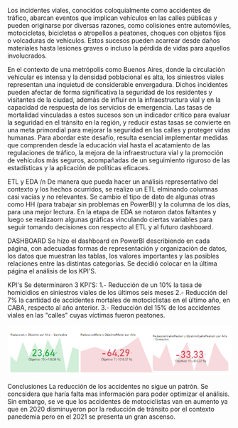 Los incidentes viales, conocidos coloquialmente como accidentes de tráfico, abarcan eventos que implican vehículos en las calles públicas y pueden originarse por diversas razones, como colisiones entre automóviles, motocicletas, bicicletas o atropellos a peatones, choques con objetos fijos o volcaduras de vehículos. Estos sucesos pueden acarrear desde daños materiales hasta lesiones graves o incluso la pérdida de vidas para aquellos involucrados.

En el contexto de una metrópolis como Buenos Aires, donde la circulación vehicular es intensa y la densidad poblacional es alta, los siniestros viales representan una inquietud de considerable envergadura. Dichos incidentes pueden afectar de forma significativa la seguridad de los residentes y visitantes de la ciudad, además de influir en la infraestructura vial y en la capacidad de respuesta de los servicios de emergencia. Las tasas de mortalidad vinculadas a estos sucesos son un indicador crítico para evaluar la seguridad en el tránsito en la región, y reducir estas tasas se convierte en una meta primordial para mejorar la seguridad en las calles y proteger vidas humanas. Para abordar este desafío, resulta esencial implementar medidas que comprenden desde la educación vial hasta el acatamiento de las regulaciones de tráfico, la mejora de la infraestructura vial y la promoción de vehículos más seguros, acompañadas de un seguimiento riguroso de las estadísticas y la aplicación de políticas eficaces.

ETL y EDA /n
De manera que pueda hacer un análisis representativo del contexto y los hechos ocurridos, se realizo un ETL elminando columnas casi vacías y no relevantes. Se cambio el tipo de dato de algunas otras como HH (para trabajar sin problemas en PowerBI) y la columna de los días, para una mejor lectura. En la etapa de EDA se notaron datos faltantes y luego se realizaorn algunas gráficas vinculando ciertas variables para seguir tomando decisiones con respecto al ETL y al futuro dashboard.

DASHBOARD 
Se hizo el dashboard en PowerBI describiendo en cada página, con adecuadas formas de representación y organización de datos, los datos que muestran las tablas, los valores importantes y las posibles relaciones entre las distintas categorías. Se decidió colocar en la última página el análisis de los KPI'S.

KPI's
Se determinaron 3 KPI'S:
1.- Reducción de un 10% la tasa de homicidios en siniestros viales de los últimos seis meses
2.- Reducción del 7% la cantidad de accidentes mortales de motociclistas en el último año, en CABA, respecto al año anterior.
3.- Reducción del 15% de los accidentes viales en las "calles" cuyas víctimas fueron peatones.

![Alt text](image.png)

Conclusiones
La reducción de los accidentes no sigue un patrón. Se concsidera que haría falta mas información para poder optimizar el análisis.
Sin embargo, se ve que los accidentes de motociclistas van en aumento ya que en 2020 disminuyeron por la reducción de tránsito por el contexto panedemia pero en el 2021 se presenta un gran ascenso.
